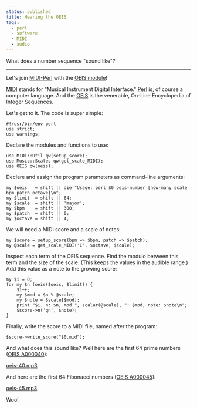 ```yaml
---                                                                                                                                                                          
status: published
title: Hearing the OEIS
tags:
  - perl
  - software
  - MIDI
  - audio
---
```


What does a number sequence "sound like"?

---

Let's join [MIDI-Perl](https://metacpan.org/release/MIDI-Perl) with the [OEIS module](https://metacpan.org/release/OEIS)!

[MIDI](https://www.midi.org/) stands for "Musical Instrument Digital Interface."  [Perl](https://www.perl.org/) is, of course a computer language.  And the [OEIS](https://oeis.org/) is the venerable, On-Line Encyclopedia of Integer Sequences.

Let's get to it.  The code is super simple:

    #!/usr/bin/env perl
    use strict;
    use warnings;

Declare the modules and functions to use:

    use MIDI::Util qw(setup_score);
    use Music::Scales qw(get_scale_MIDI);
    use OEIS qw(oeis);

Declare and assign the program parameters as command-line arguments:

    my $oeis   = shift || die "Usage: perl $0 oeis-number [how-many scale bpm patch octave]\n";
    my $limit  = shift || 64;
    my $scale  = shift || 'major';
    my $bpm    = shift || 300;
    my $patch  = shift || 0;
    my $octave = shift || 4;

We will need a MIDI score and a scale of notes:

    my $score = setup_score(bpm => $bpm, patch => $patch);
    my @scale = get_scale_MIDI('C', $octave, $scale);

Inspect each term of the OEIS sequence.  Find the modulo between this term and the size of the scale.  (This keeps the values in the audible range.)  Add this value as a note to the growing score:

    my $i = 0;
    for my $n (oeis($oeis, $limit)) {
        $i++;
        my $mod = $n % @scale;
        my $note = $scale[$mod];
        print "$i. n: $n, mod ", scalar(@scale), ": $mod, note: $note\n";
        $score->n('qn', $note);
    }

Finally, write the score to a MIDI file, named after the program:

    $score->write_score("$0.mid");

And what does this sound like?  Well here are the first 64 prime numbers ([OEIS A000040](https://oeis.org/A000040)):

[oeis-40.mp3](oeis-40.mp3)

And here are the first 64 Fibonacci numbers ([OEIS A000045](https://oeis.org/A000045)):

[oeis-45.mp3](oeis-45.mp3)

Woo!

